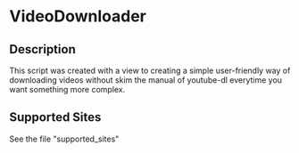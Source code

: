 # VideoDownloader
## Description
This script was created with a view to creating a simple user-friendly way of downloading videos without skim the manual of youtube-dl everytime
you want something more complex.

## Supported Sites
See the file "supported_sites"